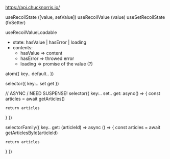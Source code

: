 https://api.chucknorris.io/

useRecoilState ([value, setValue])
useRecoilValue (value)
useSetRecoilState (fnSetter)

useRecoilValueLoadable
  - state: hasValue | hasError | loading
  - contents:
    - hasValue => content
    - hasError => throwed error
    - loading => promise of the value (?)

atom({
  key..
  default..
})

selector({
  key:..
  set
  get
})


// ASYNC / NEED SUSPENSE!
selector({
  key:..
  set..
  get: async() => {
    const articles = await getArticles()

    return articles
  }
})


selectorFamily({
  key..
  get: (articleId) => async () => {
    const articles = await getArticlesById(articleId)

    return articles
  }
})
